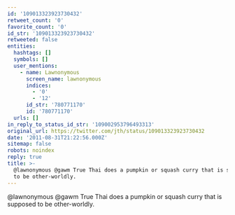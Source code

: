 ```yaml
---
id: '109013323923730432'
retweet_count: '0'
favorite_count: '0'
id_str: '109013323923730432'
retweeted: false
entities:
  hashtags: []
  symbols: []
  user_mentions:
    - name: Lawnonymous
      screen_name: lawnonymous
      indices:
        - '0'
        - '12'
      id_str: '780771170'
      id: '780771170'
  urls: []
in_reply_to_status_id_str: '109002953796493313'
original_url: https://twitter.com/jth/status/109013323923730432
date: '2011-08-31T21:22:56.000Z'
sitemap: false
robots: noindex
reply: true
title: >-
  @lawnonymous @gawm True Thai does a pumpkin or squash curry that is supposed
  to be other-worldly.
---
```


@lawnonymous @gawm True Thai does a pumpkin or squash curry that is supposed to be other-worldly.